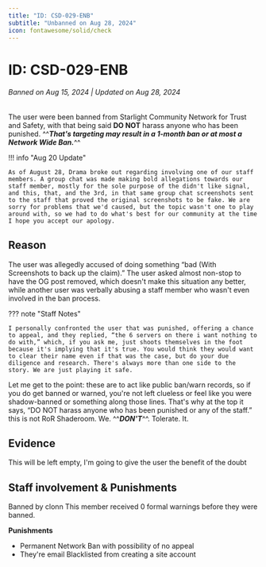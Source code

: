 ```yaml
---
title: "ID: CSD-029-ENB"
subtitle: "Unbanned on Aug 28, 2024"
icon: fontawesome/solid/check
---
```


# ID: CSD-029-ENB
<h6>Banned on Aug 15, 2024 | Updated on Aug 28, 2024</h6>

The user were been banned from Starlight Community Network for Trust and Safety, with that being said **DO NOT** harass anyone who has been punished. ^^***That's targeting may result in a 1-month ban or at most a Network Wide Ban.***^^

!!! info "Aug 20 Update"

    As of August 28, Drama broke out regarding involving one of our staff members. A group chat was made making bold allegations towards our staff member, mostly for the sole purpose of the didn't like signal, and this, that, and the 3rd, in that same group chat screenshots sent to the staff that proved the original screenshots to be fake. We are sorry for problems that we'd caused, but the topic wasn't one to play around with, so we had to do what's best for our community at the time I hope you accept our apology.

## Reason
The user was allegedly accused of doing something “bad (With Screenshots to back up the claim).” The user asked almost non-stop to have the OG post removed, which doesn't make this situation any better, while another user was verbally abusing a staff member who wasn't even involved in the ban process.

??? note "Staff Notes"

    I personally confronted the user that was punished, offering a chance to appeal, and they replied, “the 6 servers on there i want nothing to do with,” which, if you ask me, just shoots themselves in the foot because it's implying that it's true. You would think they would want to clear their name even if that was the case, but do your due diligence and research. There's always more than one side to the story. We are just playing it safe.

Let me get to the point: these are to act like public ban/warn records, so if you do get banned or warned, you're not left clueless or feel like you were shadow-banned or something along those lines. That's why at the top it says, “DO NOT harass anyone who has been punished or any of the staff.” this is not RoR Shaderoom. We. ^^***DON'T***^^. Tolerate. It.



## Evidence
This will be left empty, I'm going to give the user the benefit of the doubt  

## Staff involvement & Punishments 
Banned by clonn This member received 0 formal warnings before they were banned.

**Punishments**

* Permanent Network Ban with possibility of no appeal
* They're email Blacklisted from creating a site account